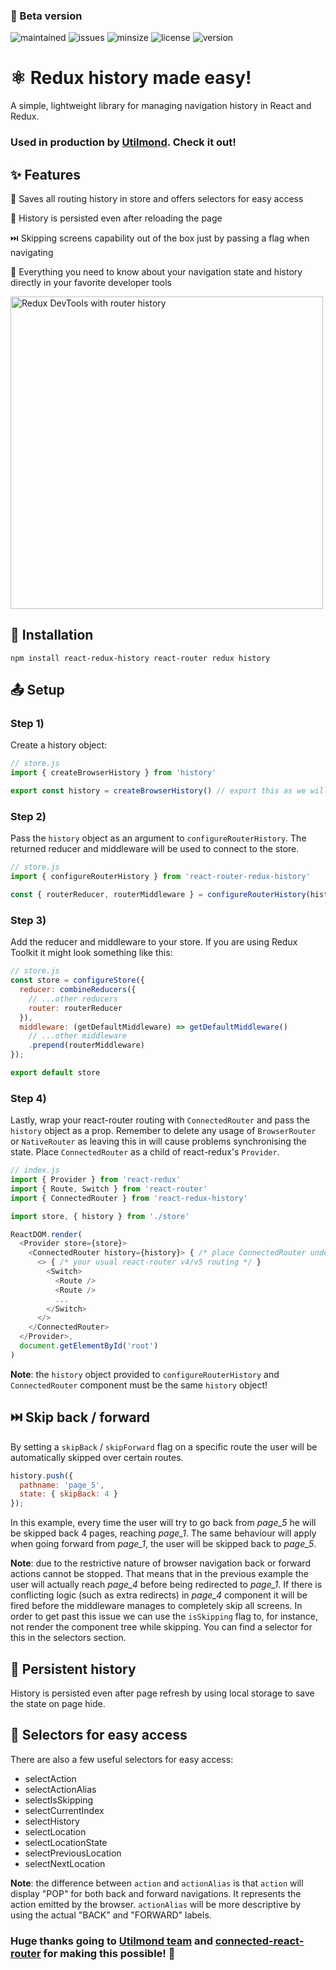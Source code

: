 ### 🚧 Beta version
<div>
    <img src="https://img.shields.io/maintenance/yes/2030" alt="maintained" />
    <img src="https://img.shields.io/github/issues-raw/fum4/react-redux-history" alt="issues" />
    <img src="https://img.shields.io/bundlephobia/min/react-redux-history" alt="minsize" />
    <img src="https://img.shields.io/npm/l/react-redux-history" alt="license" />
    <img src="https://img.shields.io/npm/v/react-redux-history?color=red" alt="version" />
</div>

# ⚛ Redux history made easy!

A simple, lightweight library for managing navigation history in React and Redux.

### Used in production by [Utilmond](https://utilmond.com). Check it out!

## ✨ Features

📜 Saves all routing history in store and offers selectors for easy access

🌲 History is persisted even after reloading the page

⏭️ Skipping screens capability out of the box just by passing a flag when navigating

👀 Everything you need to know about your navigation state and history directly in your favorite developer tools

<img src="https://i.ibb.co/CHnXqCd/redux-devtools.png" alt="Redux DevTools with router history" width="500" />

## 🔗 Installation

```shell
npm install react-redux-history react-router redux history
```

## 📤 Setup

### Step 1)

Create a history object:

```javascript
// store.js
import { createBrowserHistory } from 'history'

export const history = createBrowserHistory() // export this as we will need it later
```

### Step 2)

Pass the `history` object as an argument to `configureRouterHistory`. The returned reducer and middleware will be used to connect to the store.

```javascript
// store.js
import { configureRouterHistory } from 'react-router-redux-history'

const { routerReducer, routerMiddleware } = configureRouterHistory(history)
```

### Step 3)

Add the reducer and middleware to your store. If you are using Redux Toolkit it might look something like this:

```javascript
// store.js
const store = configureStore({
  reducer: combineReducers({
    // ...other reducers
    router: routerReducer
  }),
  middleware: (getDefaultMiddleware) => getDefaultMiddleware()
    // ...other middleware
    .prepend(routerMiddleware)
});

export default store
```

### Step 4)

Lastly, wrap your react-router routing with `ConnectedRouter` and pass the `history` object as a prop. Remember to delete any usage of `BrowserRouter` or `NativeRouter` as leaving this in will cause problems synchronising the state.
Place `ConnectedRouter` as a child of react-redux's `Provider`.

```javascript
// index.js
import { Provider } from 'react-redux'
import { Route, Switch } from 'react-router'
import { ConnectedRouter } from 'react-redux-history'

import store, { history } from './store'

ReactDOM.render(
  <Provider store={store}>
    <ConnectedRouter history={history}> { /* place ConnectedRouter under Provider */ }
      <> { /* your usual react-router v4/v5 routing */ }
        <Switch>
          <Route />
          <Route />
          ...
        </Switch>
      </>
    </ConnectedRouter>
  </Provider>,
  document.getElementById('root')
)
```

**Note**: the `history` object provided to `configureRouterHistory` and `ConnectedRouter` component must be the same `history` object!

## ⏭️ Skip back / forward

By setting a `skipBack` / `skipForward` flag on a specific route the user will be automatically skipped over certain routes.

```javascript
history.push({
  pathname: 'page_5',
  state: { skipBack: 4 }
});
```

In this example, every time the user will try to go back from *page_5* he will be skipped back 4 pages, reaching *page_1*. The same behaviour will apply when going forward from *page_1*, the user will be skipped back to *page_5*.

**Note**: due to the restrictive nature of browser navigation back or forward actions cannot be stopped. That means that in the previous example the user will actually reach *page_4* before being redirected to *page_1*. If there is conflicting logic (such as extra redirects) in *page_4* component it will be fired before the middleware manages to completely skip all screens. In order to get past this issue we can use the `isSkipping` flag to, for instance, not render the component tree while skipping. You can find a selector for this in the selectors section.

## 🌲 Persistent history

History is persisted even after page refresh by using local storage to save the state on page hide.

## 🚦 Selectors for easy access

There are also a few useful selectors for easy access:

- selectAction
- selectActionAlias
- selectIsSkipping
- selectCurrentIndex
- selectHistory
- selectLocation
- selectLocationState
- selectPreviousLocation
- selectNextLocation

**Note**: the difference between `action` and `actionAlias` is that `action` will display "POP" for both back and forward navigations. It represents the action emitted by the browser. `actionAlias` will be more descriptive by using the actual "BACK" and "FORWARD" labels.

### Huge thanks going to [Utilmond team](https://utilmond.com/about-us) and [connected-react-router](https://github.com/supasate/connected-react-router) for making this possible! 🍻
